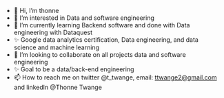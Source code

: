 - 👋 Hi, I’m thonne
- 👀 I’m interested in Data and software engineering
- 🌱 I’m currently learning Backend software and done with Data engineering with Dataquest
- ✨ Google data analytics certification, Data engineering, and data science and machine learning
- 💞️ I’m looking to collaborate on all projects data and software engineering
- ✨ Goal to be a data/back-end engineering
- 📫 How to reach me on twitter @t_twange, email: ttwange2@gmail.com and linkedln @Thonne Twange

<!---
ttwange/ttwange is a ✨ special ✨ repository because its `README.md` (this file) appears on your GitHub profile.
You can click the Preview link to take a look at your changes.
--->
